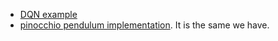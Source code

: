 * [DQN example](https://towardsdatascience.com/deep-q-network-dqn-ii-b6bf911b6b2c)
* [pinocchio pendulum implementation](https://gepettoweb.laas.fr/doc/stack-of-tasks/pinocchio/master/doxygen-html/pendulum_8py_source.html). It is the same we have.
